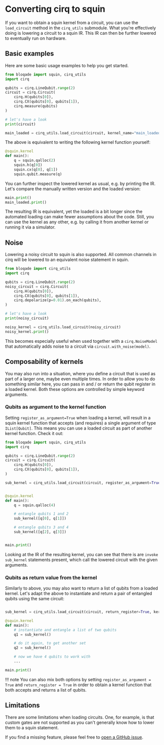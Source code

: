 # Converting cirq to squin

If you want to obtain a squin kernel from a circuit, you can use the `load_circuit` method in the `cirq_utils` submodule.
What you're effectively doing is lowering a circuit to a squin IR.
This IR can then be further lowered to eventually run on hardware.

## Basic examples

Here are some basic usage examples to help you get started.

```python
from bloqade import squin, cirq_utils
import cirq

qubits = cirq.LineQubit.range(2)
circuit = cirq.Circuit(
    cirq.H(qubits[0]),
    cirq.CX(qubits[0], qubits[1]),
    cirq.measure(qubits)
)

# let's have a look
print(circuit)

main_loaded = cirq_utils.load_circuit(circuit, kernel_name="main_loaded")
```

The above is equivalent to writing the following kernel function yourself:

```python
@squin.kernel
def main():
    q = squin.qalloc(2)
    squin.h(q[0])
    squin.cx(q[0], q[1])
    squin.qubit.measure(q)
```

You can further inspect the lowered kernel as usual, e.g. by printing the IR.
Let's compare the manually written version and the loaded version:

```python
main.print()
main_loaded.print()
```

The resulting IR is equivalent, yet the loaded is a bit longer since the automated loading can make fewer assumptions about the code.
Still, you can use the kernel as any other, e.g. by calling it from another kernel or running it via a simulator.

## Noise

Lowering a noisy circuit to squin is also supported.
All common channels in cirq will be lowered to an equivalent noise statement in squin.

```python
from bloqade import cirq_utils
import cirq

qubits = cirq.LineQubit.range(2)
noisy_circuit = cirq.Circuit(
    cirq.H(qubits[0]),
    cirq.CX(qubits[0], qubits[1]),
    cirq.depolarize(p=0.01).on_each(qubits),
)

# let's have a look
print(noisy_circuit)

noisy_kernel = cirq_utils.load_circuit(noisy_circuit)
noisy_kernel.print()
```

This becomes especially useful when used together with a `cirq.NoiseModel` that automatically adds noise to a circuit via `circuit.with_noise(model)`.

## Composability of kernels

You may also run into a situation, where you define a circuit that is used as part of a larger one, maybe even multiple times.
In order to allow you to do something similar here, you can pass in and / or return the qubit register in a loaded kernel.
Both these options are controlled by simple keyword arguments.

### Qubits as argument to the kernel function

Setting `register_as_argument=True` when loading a kernel, will result in a squin kernel function that accepts (and requires) a single argument of type `IList[Qubit]`.
This means you can use a loaded circuit as part of another kernel function.
Check it out:

```python
from bloqade import squin, cirq_utils
import cirq

qubits = cirq.LineQubit.range(2)
circuit = cirq.Circuit(
    cirq.H(qubits[0]),
    cirq.CX(qubits[0], qubits[1]),
)

sub_kernel = cirq_utils.load_circuit(circuit, register_as_argument=True, kernel_name="sub_kernel")


@squin.kernel
def main():
    q = squin.qalloc(4)

    # entangle qubits 1 and 2
    sub_kernel([q[0], q[1]])

    # entangle qubits 3 and 4
    sub_kernel([q[2], q[3]])


main.print()
```

Looking at the IR of the resulting kernel, you can see that there is are `invoke sub_kernel` statements present, which call the lowered circuit with the given arguments.

### Qubits as return value from the kernel

Similarly to above, you may also want to return a list of qubits from a loaded kernel.
Let's adapt the above to instantiate and return a pair of entangled qubits using the same circuit:

```python

sub_kernel = cirq_utils.load_circuit(circuit, return_register=True, kernel_name="sub_kernel")

@squin.kernel
def main():
    # instantiate and entangle a list of two qubits
    q1 = sub_kernel()

    # do it again, to get another set
    q2 = sub_kernel()

    # now we have 4 qubits to work with
    ...

main.print()
```


!!! note
    You can also mix both options by setting `register_as_argument = True` and `return_register = True` in order to obtain a kernel function that both accepts and returns a list of qubits.


## Limitations

There are some limitations when loading circuits.
One, for example, is that custom gates are not supported as you can't generally know how to lower them to a squin statement.

If you find a missing feature, please feel free to [open a GitHub issue](https://github.com/QuEraComputing/bloqade-circuit/issues).
